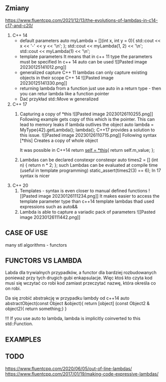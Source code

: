 ## Zmiany
https://www.fluentcpp.com/2021/12/13/the-evolutions-of-lambdas-in-c14-c17-and-c20/
1. C++ 14
	- default parameters
		 auto myLambda = [](int x, int y = 0){ std::cout << x << '-' << y << '\n'; };
		  std::cout << myLambda(1, 2) << '\n';
		  std::cout << myLambda(1) << '\n';
	- template parameters
		 It means that in c++ 11 type the parameters must be specified
		 In c++ 14 auto can be used
		 ![[Pasted image 20230125141012.png]]
	- generalized capture
		 C++ 11 lambdas can only capture existing objects in their scope
		 C++ 14 ![[Pasted image 20230125141330.png]]
	- returning lambda from a function
		 just use auto in a return type - then you can retur lambda like a function pointer
	- Dać przykład std::Move w generalized 
1. C++ 17
	1. Capturing a copy of *this
	    ![[Pasted image 20230126110255.png]]
	     Following example gets copy of this which is the pointer. This can lead to memory leaks if lambda outlives the object
                 auto lambda = MyType{42}.getLambda();
	         lambda();
	     C++17 provides a solution to this issue.
	     ![[Pasted image 20230126110715.png]]
	     Following syntax [*this] Creates a copy of whole object

		It was possible in C++14     return [self = *this](){ return self.m_value; };
	    
	1. Lambdas can be declared constexpr
		   constexpr auto times2 = [] (int n) { return n * 2; };
	   such Lambdas can be evaluated at compile time (useful in template programming)
	    static_assert(times2(3) == 6);
	    In 17 syntax is nicer
3. C++ 20
	1. Templates - syntax is even closer to manual defined functions
	   ![[Pasted image 20230126111234.png]]
	   It makes easier to access the template parameter type than c++14 template lambdas thad used expressions such as auto&&
	  2. Lambda is able to capture a variadic pack of parameters
	     ![[Pasted image 20230126111442.png]]

## CASE OF USE
many stl algorithms - functors

## FUNCTORS VS LAMBDA
Labda dla trywialnych przypadków, a functor dla bardziej rozbudowanych ponieważ przy tych drugich gubi enkapsulacje. Więc ktoś kto czyta kod musi się wczytać co robi kod zamiast przeczytać nazwę, która określa co on robi.

Da się zrobić abstrakcję w przypadku lambdy od c++14
auto abstractObject(const Object &object){
 return \[object\] (const Object2 & object2){ return something;}
}

!!! If you use auto to lambda, lambda is implicitly coinverted to this std::Function.

## EXAMPLES




## TODO
https://www.fluentcpp.com/2020/06/05/out-of-line-lambdas/ 
https://www.fluentcpp.com/2017/01/19/making-code-expressive-lambdas/